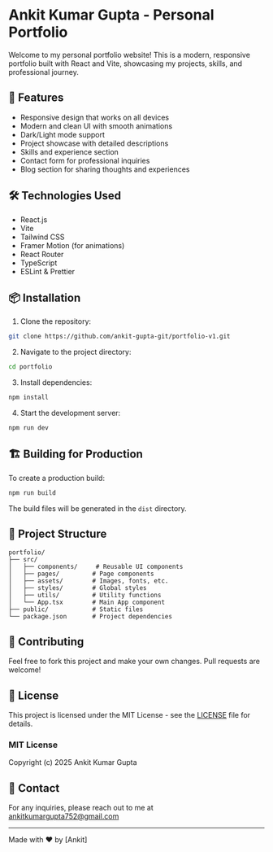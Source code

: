 # Ankit Kumar Gupta - Personal Portfolio

Welcome to my personal portfolio website! This is a modern, responsive portfolio built with React and Vite, showcasing my projects, skills, and professional journey.

## 🚀 Features

- Responsive design that works on all devices
- Modern and clean UI with smooth animations
- Dark/Light mode support
- Project showcase with detailed descriptions
- Skills and experience section
- Contact form for professional inquiries
- Blog section for sharing thoughts and experiences

## 🛠️ Technologies Used

- React.js
- Vite
- Tailwind CSS
- Framer Motion (for animations)
- React Router
- TypeScript
- ESLint & Prettier

## 📦 Installation

1. Clone the repository:
```bash
git clone https://github.com/ankit-gupta-git/portfolio-v1.git
```

2. Navigate to the project directory:
```bash
cd portfolio
```

3. Install dependencies:
```bash
npm install
```

4. Start the development server:
```bash
npm run dev
```

## 🏗️ Building for Production

To create a production build:

```bash
npm run build
```

The build files will be generated in the `dist` directory.

## 📝 Project Structure

```
portfolio/
├── src/
│   ├── components/     # Reusable UI components
│   ├── pages/         # Page components
│   ├── assets/        # Images, fonts, etc.
│   ├── styles/        # Global styles
│   ├── utils/         # Utility functions
│   └── App.tsx        # Main App component
├── public/            # Static files
└── package.json       # Project dependencies
```

## 🤝 Contributing

Feel free to fork this project and make your own changes. Pull requests are welcome!

## 📄 License

This project is licensed under the MIT License - see the [LICENSE](LICENSE) file for details.

### MIT License

Copyright (c) 2025 Ankit Kumar Gupta

## 📧 Contact

For any inquiries, please reach out to me at [ankitkumargupta752@gmail.com](mailto:ankitkumargupta752@gmail.com)

---

Made with ❤️ by [Ankit]
